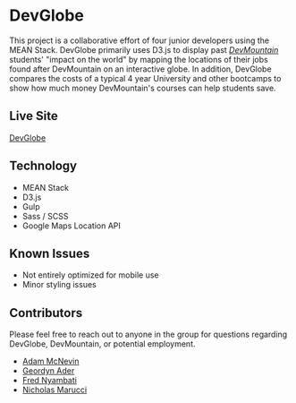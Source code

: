 # DevGlobe
This project is a collaborative effort of four junior developers using the MEAN Stack. DevGlobe primarily uses D3.js to display past *[DevMountain](https://devmounta.in/)* students' "impact on the world" by mapping the locations of their jobs found after DevMountain on an interactive globe. In addition, DevGlobe compares the costs of a typical 4 year University and other bootcamps to show how much money DevMountain's courses can help students save.

## Live Site

[DevGlobe](http://globe.geordyn.com/#/home)

## Technology

* MEAN Stack
* D3.js
* Gulp
* Sass / SCSS
* Google Maps Location API

## Known Issues
* Not entirely optimized for mobile use
* Minor styling issues

## Contributors
Please feel free to reach out to anyone in the group for questions regarding DevGlobe, DevMountain, or potential employment.

* [Adam McNevin](https://linkedin.com/in/adam-mcnevin-77220549)
* [Geordyn Ader](https://linkedin.com/in/geordyn)
* [Fred Nyambati](https://linkedin.com/in/fnyambati)
* [Nicholas Marucci](https://linkedin.com/in/nickmarucci)
